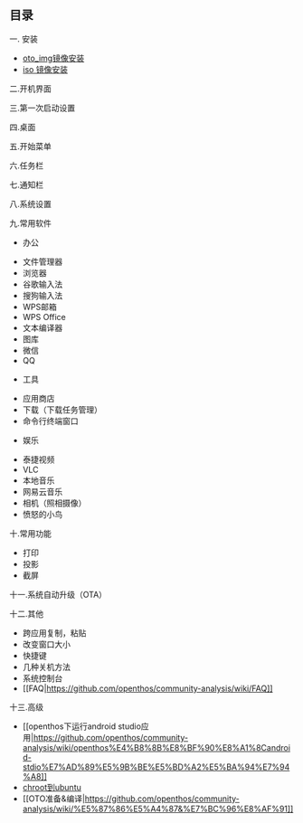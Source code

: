 

## 目录  
一. 安装  
- [oto_img镜像安装](https://github.com/openthos/community-analysis/wiki/%E5%AE%89%E8%A3%85#install1)    
- [iso 镜像安装](https://github.com/openthos/community-analysis/wiki/%E5%AE%89%E8%A3%85#install2)   

二.开机界面

三.第一次启动设置


四.桌面

五.开始菜单

六.任务栏

七.通知栏

八.系统设置

九.常用软件
* 办公
 - 文件管理器
 - 浏览器
 - 谷歌输入法
 - 搜狗输入法
 - WPS邮箱
 - WPS Office
 - 文本编译器
 - 图库 
 - 微信
 - QQ

* 工具
 - 应用商店
 - 下载（下载任务管理）
 - 命令行终端窗口

* 娱乐
 - 泰捷视频
 - VLC
 - 本地音乐
 - 网易云音乐  
 - 相机（照相摄像）
 - 愤怒的小鸟

十.常用功能
- 打印
- 投影
- 截屏

十一.系统自动升级（OTA）

十二.其他
 - 跨应用复制，粘贴
 - 改变窗口大小
 - 快捷键
 - 几种关机方法
 - 系统控制台
 - [[FAQ|https://github.com/openthos/community-analysis/wiki/FAQ]]  

十三.高级
 - [[openthos下运行android studio应用|https://github.com/openthos/community-analysis/wiki/openthos%E4%B8%8B%E8%BF%90%E8%A1%8Candroid-stdio%E7%AD%89%E5%9B%BE%E5%BD%A2%E5%BA%94%E7%94%A8]]  
 - [chroot到ubuntu](https://github.com/openthos/community-analysis/wiki/chroot%E5%88%B0ubuntu)
 - [[OTO准备&编译|https://github.com/openthos/community-analysis/wiki/%E5%87%86%E5%A4%87&%E7%BC%96%E8%AF%91]]








